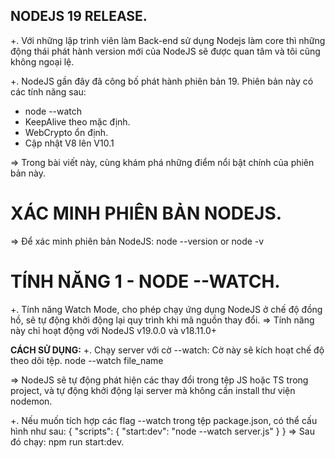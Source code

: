 ## NODEJS 19 RELEASE.

+. Với những lập trình viên làm Back-end sử dụng Nodejs làm core thì những động thái phát hành version mới của NodeJS sẽ được quan tâm và tôi cũng không ngoại lệ.

+. NodeJS gần đây đã công bố phát hành phiên bản 19. Phiên bản này có các tính năng sau:
  -  node --watch
  - KeepAlive theo mặc định.
  - WebCrypto ổn định.
  - Cập nhật V8 lên V10.1

=> Trong bài viết này, cùng khám phá những điểm nổi bật chính của phiên bản này. 

# XÁC MINH PHIÊN BẢN NODEJS.
=> Để xác minh phiên bản NodeJS:
     node --version   or   node -v

# TÍNH NĂNG 1 - NODE --WATCH.
+. Tính năng Watch Mode, cho phép chạy ứng dụng NodeJS ở chế độ đồng hồ, sẽ tự động khởi động lại quy trình khi mã nguồn thay đổi.
=> Tính năng này chỉ hoạt động với NodeJS v19.0.0 và v18.11.0+

__CÁCH SỬ DỤNG:__
+. Chạy server với cờ --watch: Cờ này sẽ kích hoạt chế độ theo dõi tệp.
     node --watch file_name

=> NodeJS sẽ tự động phát hiện các thay đổi trong tệp JS hoặc TS trong project, và tự động khởi động lại server mà không cần install thư viện nodemon.

+. Nếu muốn tích hợp các flag --watch trong tệp package.json, có thể cấu hình như sau: 
{
	"scripts": {
	  "start:dev": "node --watch server.js"
	}
}
=> Sau đó chạy:  npm run start:dev.
